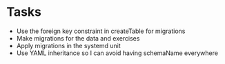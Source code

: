 # Tasks
* Use the foreign key constraint in createTable for migrations
* Make migrations for the data and exercises
* Apply migrations in the systemd unit
* Use YAML inheritance so I can avoid having schemaName everywhere
